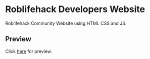 # Roblifehack Developers Website
Roblifehack Community Website using HTML CSS and JS.
## Preview
Click [here](https://www.develop.roblifehackc.com) for preview.
